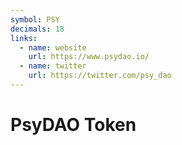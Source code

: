 ```yaml
---
symbol: PSY
decimals: 18
links:
  - name: website
    url: https://www.psydao.io/
  - name: twitter
    url: https://twitter.com/psy_dao
---
```


# PsyDAO Token

